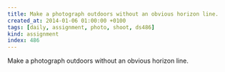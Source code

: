 ```yaml
---
title: Make a photograph outdoors without an obvious horizon line.
created_at: 2014-01-06 01:00:00 +0100
tags: [daily, assignment, photo, shoot, ds486]
kind: assignment
index: 486
---
```


Make a photograph outdoors without an obvious horizon line.
